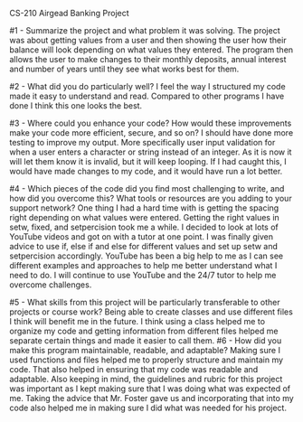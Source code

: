 CS-210 
Airgead Banking Project

#1 - Summarize the project and what problem it was solving.
The project was about getting values from a user and then showing the user how their balance will look depending on what values they entered. The program then allows the user to make changes to their monthly deposits, annual interest and number of years until they see what works best for them.

#2 - What did you do particularly well? 
I feel the way I structured my code made it easy to understand and read. Compared to other programs I have done I think this one looks the best. 

#3 - Where could you enhance your code? How would these improvements make your code more efficient, secure, and so on?
I should have done more testing to improve my output. More specifically user input validation for when a user enters a character or string instead of an integer. As it is now it will let them know it is invalid, but it will keep looping. If I had caught this, I would have made changes to my code, and it would have run a lot better.

#4 - Which pieces of the code did you find most challenging to write, and how did you overcome this?
What tools or resources are you adding to your support network? One thing I had a hard time with is getting the spacing right depending on what values were entered. Getting the right values in setw, fixed, and setpercision took me a while. I decided to look at lots of YouTube videos and got on with a tutor at one point. I was finally given advice to use if, else if and else for different values and set up setw and setpercision accordingly. YouTube has been a big help to me as I can see different examples and approaches to help me better understand what I need to do. I will continue to use YouTube and the 24/7 tutor to help me overcome challenges. 

#5 - What skills from this project will be particularly transferable to other projects or course work? 
Being able to create classes and use different files I think will benefit me in the future. I think using a class helped me to organize my code and getting information from different files helped me separate certain things and made it easier to call them.
#6 - How did you make this program maintainable, readable, and adaptable?
Making sure I used functions and files helped me to properly structure and maintain my code. That also helped in ensuring that my code was readable and adaptable. Also keeping in mind, the guidelines and rubric for this project was important as I kept making sure that I was doing what was expected of me. Taking the advice that Mr. Foster gave us and incorporating that into my code also helped me in making sure I did what was needed for his project.
